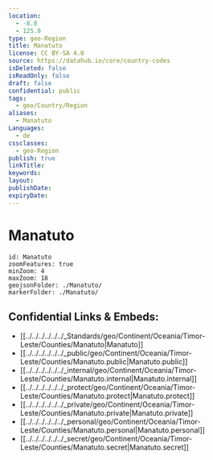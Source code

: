 ```yaml
---
location:
  - -8.8
  - 125.9
type: geo-Region
title: Manatuto
license: CC BY-SA 4.0
source: https://datahub.io/core/country-codes
isDeleted: false
isReadOnly: false
draft: false
confidential: public
tags:
  - geo/Country/Region
aliases:
  - Manatuto
Languages:
  - de
cssclasses:
  - geo-Region
publish: true
linkTitle:
keywords:
layout:
publishDate:
expiryDate:
---
```


# Manatuto

```leaflet
id: Manatuto
zoomFeatures: true 
minZoom: 4 
maxZoom: 18
geojsonFolder: ./Manatuto/
markerFolder: ./Manatuto/
```


## Confidential Links & Embeds: 
- [[../../../../../../_Standards/geo/Continent/Oceania/Timor-Leste/Counties/Manatuto|Manatuto]] 
- [[../../../../../../_public/geo/Continent/Oceania/Timor-Leste/Counties/Manatuto.public|Manatuto.public]] 
- [[../../../../../../_internal/geo/Continent/Oceania/Timor-Leste/Counties/Manatuto.internal|Manatuto.internal]] 
- [[../../../../../../_protect/geo/Continent/Oceania/Timor-Leste/Counties/Manatuto.protect|Manatuto.protect]] 
- [[../../../../../../_private/geo/Continent/Oceania/Timor-Leste/Counties/Manatuto.private|Manatuto.private]] 
- [[../../../../../../_personal/geo/Continent/Oceania/Timor-Leste/Counties/Manatuto.personal|Manatuto.personal]] 
- [[../../../../../../_secret/geo/Continent/Oceania/Timor-Leste/Counties/Manatuto.secret|Manatuto.secret]] 

